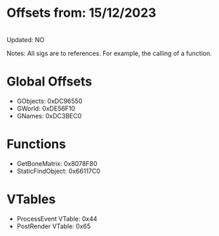 # Offsets from: 15/12/2023
<br>
Updated: NO

Notes:
All sigs are to references. For example, the calling of a function.

# Global Offsets
- GObjects: 0xDC96550
- GWorld: 0xDE56F10
- GNames: 0xDC3BEC0

# Functions
- GetBoneMatrix: 0x8078F80
- StaticFindObject: 0x66117C0

# VTables
- ProcessEvent VTable: 0x44
- PostRender VTable: 0x65
